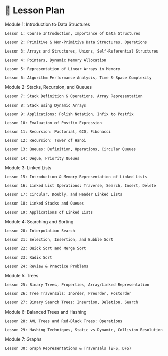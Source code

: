 # 📘 Lesson Plan 
Module 1: Introduction to Data Structures 

    Lesson 1: Course Introduction, Importance of Data Structures

    Lesson 2: Primitive & Non-Primitive Data Structures, Operations

    Lesson 3: Arrays and Structures, Unions, Self-Referential Structures

    Lesson 4: Pointers, Dynamic Memory Allocation

    Lesson 5: Representation of Linear Arrays in Memory

    Lesson 6: Algorithm Performance Analysis, Time & Space Complexity

Module 2: Stacks, Recursion, and Queues 

    Lesson 7: Stack Definition & Operations, Array Representation

    Lesson 8: Stack using Dynamic Arrays

    Lesson 9: Applications: Polish Notation, Infix to Postfix

    Lesson 10: Evaluation of Postfix Expression

    Lesson 11: Recursion: Factorial, GCD, Fibonacci

    Lesson 12: Recursion: Tower of Hanoi

    Lesson 13: Queues: Definition, Operations, Circular Queues

    Lesson 14: Deque, Priority Queues

Module 3: Linked Lists 

    Lesson 15: Introduction & Memory Representation of Linked Lists

    Lesson 16: Linked List Operations: Traverse, Search, Insert, Delete

    Lesson 17: Circular, Doubly, and Header Linked Lists

    Lesson 18: Linked Stacks and Queues

    Lesson 19: Applications of Linked Lists

Module 4: Searching and Sorting 

    Lesson 20: Interpolation Search

    Lesson 21: Selection, Insertion, and Bubble Sort

    Lesson 22: Quick Sort and Merge Sort

    Lesson 23: Radix Sort

    Lesson 24: Review & Practice Problems

Module 5: Trees 

    Lesson 25: Binary Trees, Properties, Array/Linked Representation

    Lesson 26: Tree Traversals: Inorder, Preorder, Postorder

    Lesson 27: Binary Search Trees: Insertion, Deletion, Search

Module 6: Balanced Trees and Hashing 

    Lesson 28: AVL Trees and Red-Black Trees: Operations

    Lesson 29: Hashing Techniques, Static vs Dynamic, Collision Resolution

Module 7: Graphs 

    Lesson 30: Graph Representations & Traversals (BFS, DFS)
